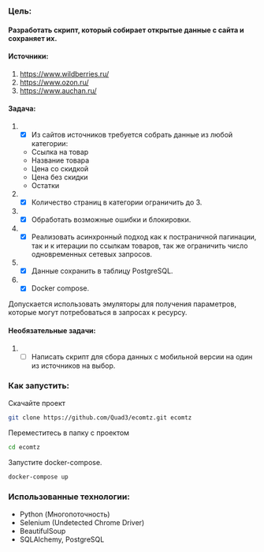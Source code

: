 ### Цель:
#### Разработать скрипт, который собирает открытые данные с сайта и сохраняет их.

#### Источники:
1.	https://www.wildberries.ru/
2.	https://www.ozon.ru/
3.	https://www.auchan.ru/

#### Задача:
1. -[x] Из сайтов источников требуется собрать данные из любой категории:
    * Ссылка на товар
    * Название товара
    * Цена со скидкой
    * Цена без скидки
    * Остатки
2. -[x] Количество страниц в категории ограничить до 3.
3. -[x] Обработать возможные ошибки и блокировки.
4. -[x] Реализовать асинхронный подход как к постраничной пагинации, так и к итерации по ссылкам товаров, так же ограничить число одновременных сетевых запросов.
5. -[x] Данные сохранить в таблицу PostgreSQL.
6. -[x] Docker compose.

Допускается использовать эмуляторы для получения параметров, которые могут потребоваться в запросах к ресурсу.

#### Необязательные задачи:
1. -[ ] Написать скрипт для сбора данных с мобильной версии на один из источников на выбор.

### Как запустить:
Скачайте проект
```bash
git clone https://github.com/Quad3/ecomtz.git ecomtz
```

Переместитесь в папку с проектом
```bash
cd ecomtz
```

Запустите docker-compose.
```bash
docker-compose up
```

### Использованные технологии:
* Python (Многопоточность)
* Selenium (Undetected Chrome Driver)
* BeautifulSoup
* SQLAlchemy, PostgreSQL
